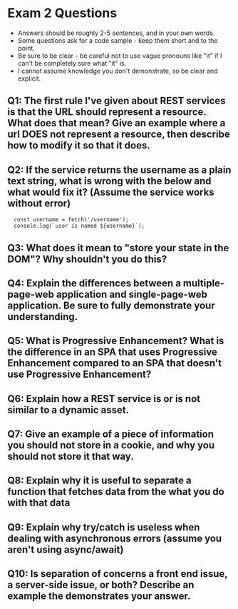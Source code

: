 # Exam 2 Questions

* Answers should be roughly 2-5 sentences, and in your own words.  
* Some questions ask for a code sample - keep them short and to the point.
* Be sure to be clear - be careful not to use vague pronouns like "it" if I can't be completely sure what "it" is.
* I cannot assume knowledge you don't demonstrate, so be clear and explicit.

## Q1: The first rule I've given about REST services is that the URL should represent a resource.  What does that mean?  Give an example where a url DOES not represent a resource, then describe how to modify it so that it does.

## Q2: If the service returns the username as a plain text string, what is wrong with the below and what would fix it? (Assume the service works without error)
```
  const username = fetch('/username');
  console.log(`user is named ${username}`);
```  

## Q3: What does it mean to "store your state in the DOM"?  Why shouldn't you do this?

## Q4: Explain the differences between a multiple-page-web application and single-page-web application.  Be sure to fully demonstrate your understanding.

## Q5: What is Progressive Enhancement?  What is the difference in an SPA that uses Progressive Enhancement compared to an SPA that doesn't use Progressive Enhancement?

## Q6: Explain how a REST service is or is not similar to a dynamic asset.

## Q7: Give an example of a piece of information you should not store in a cookie, and why you should not store it that way.

## Q8: Explain why it is useful to separate a function that fetches data from the what you do with that data

## Q9: Explain why try/catch is useless when dealing with asynchronous errors (assume you aren't using async/await)

## Q10: Is separation of concerns a front end issue, a server-side issue, or both?  Describe an example the demonstrates your answer.

